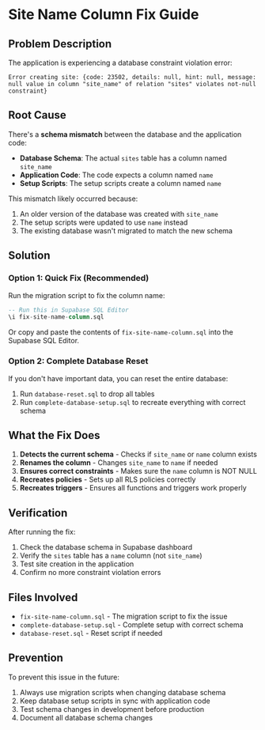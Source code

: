 # Site Name Column Fix Guide

## Problem Description

The application is experiencing a database constraint violation error:

```
Error creating site: {code: 23502, details: null, hint: null, message: null value in column "site_name" of relation "sites" violates not-null constraint}
```

## Root Cause

There's a **schema mismatch** between the database and the application code:

- **Database Schema**: The actual `sites` table has a column named `site_name`
- **Application Code**: The code expects a column named `name`
- **Setup Scripts**: The setup scripts create a column named `name`

This mismatch likely occurred because:

1. An older version of the database was created with `site_name`
2. The setup scripts were updated to use `name` instead
3. The existing database wasn't migrated to match the new schema

## Solution

### Option 1: Quick Fix (Recommended)

Run the migration script to fix the column name:

```sql
-- Run this in Supabase SQL Editor
\i fix-site-name-column.sql
```

Or copy and paste the contents of `fix-site-name-column.sql` into the Supabase SQL Editor.

### Option 2: Complete Database Reset

If you don't have important data, you can reset the entire database:

1. Run `database-reset.sql` to drop all tables
2. Run `complete-database-setup.sql` to recreate everything with correct schema

## What the Fix Does

1. **Detects the current schema** - Checks if `site_name` or `name` column exists
2. **Renames the column** - Changes `site_name` to `name` if needed
3. **Ensures correct constraints** - Makes sure the `name` column is NOT NULL
4. **Recreates policies** - Sets up all RLS policies correctly
5. **Recreates triggers** - Ensures all functions and triggers work properly

## Verification

After running the fix:

1. Check the database schema in Supabase dashboard
2. Verify the `sites` table has a `name` column (not `site_name`)
3. Test site creation in the application
4. Confirm no more constraint violation errors

## Files Involved

- `fix-site-name-column.sql` - The migration script to fix the issue
- `complete-database-setup.sql` - Complete setup with correct schema
- `database-reset.sql` - Reset script if needed

## Prevention

To prevent this issue in the future:

1. Always use migration scripts when changing database schema
2. Keep database setup scripts in sync with application code
3. Test schema changes in development before production
4. Document all database schema changes
